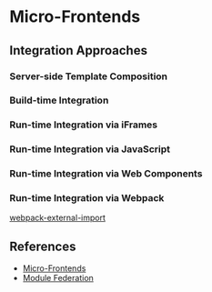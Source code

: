 # Micro-Frontends

## Integration Approaches

### Server-side Template Composition

### Build-time Integration

### Run-time Integration via iFrames

### Run-time Integration via JavaScript

### Run-time Integration via Web Components

### Run-time Integration via Webpack

[webpack-external-import](https://github.com/ScriptedAlchemy/webpack-external-import)

## References

- [Micro-Frontends](https://martinfowler.com/articles/micro-frontends.html)
- [Module Federation](https://github.com/webpack/changelog-v5/blob/master/guides/module-federation.md)
